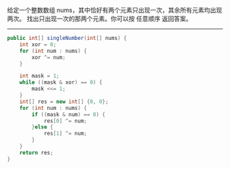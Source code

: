 给定一个整数数组 nums，其中恰好有两个元素只出现一次，其余所有元素均出现两次。 找出只出现一次的那两个元素。你可以按 任意顺序 返回答案。

***

```Java
public int[] singleNumber(int[] nums) {
    int xor = 0;
    for (int num : nums) {
        xor ^= num;
    }

    int mask = 1;
    while ((mask & xor) == 0) {
        mask <<= 1;
    }
    int[] res = new int[] {0, 0};
    for (int num : nums) {
        if ((mask & num) == 0) {
            res[0] ^= num;
        }else {
            res[1] ^= num;
        }
    }
    return res;
}
```
